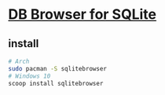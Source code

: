 # [DB Browser for SQLite](https://github.com/sqlitebrowser/sqlitebrowser)

## install

```sh
# Arch
sudo pacman -S sqlitebrowser
# Windows 10
scoop install sqlitebrowser
```

